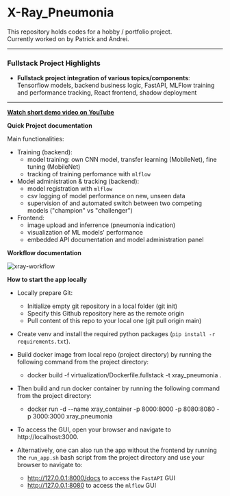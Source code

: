 # X-Ray_Pneumonia

This repository holds codes for a hobby / portfolio project.  
Currently worked on by Patrick and Andrei.

---

### Fullstack Project Highlights

- **Fullstack project integration of various topics/components**: Tensorflow models, backend business logic, FastAPI, MLFlow training and performance tracking, React frontend, shadow deployment

--- 



<p align="left">
  <strong><a href="https://youtu.be/aaeOJk1loig"> Watch short demo video on YouTube</a></strong>
</p>



<p align="left">
  <strong> Quick Project documentation</strong>  
</p>

Main functionalities:
  - Training (backend):
    - model training: own CNN model, transfer learning (MobileNet), fine tuning (MobileNet)
    - tracking of training perfomance with `mlflow`
  - Model administration & tracking (backend):
    - model registration with `mlflow`
    - csv logging of model performance on new, unseen data
    - supervision of and automated switch between two competing models ("champion" vs "challenger")
  - Frontend:
    - image upload and inferrence (pneumonia indication)
    - visualization of ML models' performance
    - embedded API documentation and model administration panel



<p align="left">
  <strong> Workflow documentation</strong>  
</p>

![xray-workflow](https://github.com/user-attachments/assets/8a4cf057-de78-48f2-8800-4277a0eb8bf0)


<p align="left">
  <strong> How to start the app locally </strong>  
</p>

- Locally prepare Git:
   - Initialize empty git repository in a local folder (git init)
   - Specify this Github repository here as the remote origin
   - Pull content of this repo to your local one (git pull origin main)

- Create venv and install the required python packages (`pip install -r requirements.txt`).

- Build docker image from local repo (project directory) by running the following command from the project directory:
   - docker build -f virtualization/Dockerfile.fullstack -t xray_pneumonia .


- Then build and run docker container by running the following command from the project directory:
   - docker run -d --name xray_container -p 8000:8000 -p 8080:8080 -p 3000:3000 xray_pneumonia

- To access the GUI, open your browser and navigate to http://localhost:3000.

- Alternatively, one can also run the app without the frontend by running the `run_app.sh` bash script from the project directory and use your browser to navigate to:
  - http://127.0.0.1:8000/docs to access the `FastAPI` GUI
  - http://127.0.0.1:8080 to access the `mlflow` GUI
